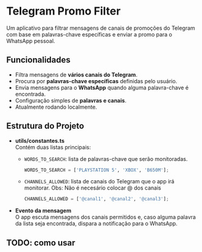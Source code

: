 # Telegram Promo Filter

Um aplicativo para filtrar mensagens de canais de promoções do Telegram com base em palavras-chave específicas e enviar a promo para o WhatsApp pessoal.  

## Funcionalidades

- Filtra mensagens de **vários canais do Telegram**.
- Procura por **palavras-chave específicas** definidas pelo usuário.
- Envia mensagens para o **WhatsApp** quando alguma palavra-chave é encontrada.
- Configuração simples de **palavras e canais**.
- Atualmente rodando localmente.

## Estrutura do Projeto

- **utils/constantes.ts**  
  Contém duas listas principais:
  - `WORDS_TO_SEARCH`: lista de palavras-chave que serão monitoradas.  
    ```py
    WORDS_TO_SEARCH = ['PLAYSTATION 5', 'XBOX', 'B650M'];
    ```
  - `CHANNELS_ALLOWED`: lista de canais do Telegram que o app irá monitorar. Obs: Não é necesário colocar @ dos canais
    ```py
    CHANNELS_ALLOWED = ['@canal1', '@canal2', '@canal3'];
    ```

- **Evento da mensagem**  
  O app escuta mensagens dos canais permitidos e, caso alguma palavra da lista seja encontrada, dispara a notificação para o WhatsApp.

## TODO: como usar